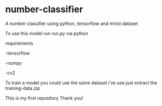 # number-classifier
A number classifier using python, tensorflow and mnist dataset

To use this model run run.py via python

requirements

-tensorflow

-numpy

-cv2

To train a model you could use the same dataset i've use just extract the training-data.zip

This is my first repository
Thank you!
